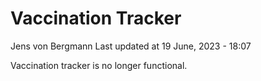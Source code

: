 Vaccination Tracker
================
Jens von Bergmann
Last updated at 19 June, 2023 - 18:07

Vaccination tracker is no longer functional.
